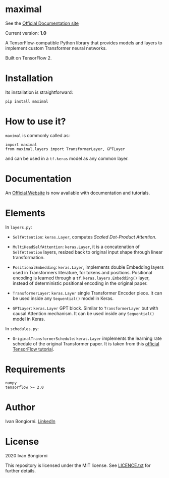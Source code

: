# maximal

See the [Official Documentation site](https://ivanbongiorni.github.io/maximal/)

Current version: **1.0**

A TensorFlow-compatible Python library that provides models and layers to implement custom Transformer neural networks.

Built on TensorFlow 2.

# Installation
Its installation is straightforward:

```
pip install maximal
```

# How to use it?
`maximal` is commonly called as:

```
import maximal
from maximal.layers import TransformerLayer, GPTLayer
```

and can be used in a `tf.keras` model as any common layer.


# Documentation
An [Official Website](https://ivanbongiorni.github.io/maximal/) is now available with documentation and tutorials.


# Elements

In `layers.py`:
- `SelfAttention`: `keras.Layer`, computes *Scaled Dot-Product Attention*.

- `MultiHeadSelfAttention`: `keras.Layer`, it is a concatenation of `SelfAttention` layers, resized back to original input shape through linear transformation.

- `PositionalEmbedding`: `keras.Layer`, implements double Embedding layers used in Transformers literature, for tokens and positions. Positional encoding is learned through a `tf.keras.layers.Embedding()` layer, instead of deterministic positional encoding in the original paper.

- `TransformerLayer`: `keras.Layer` single Transformer Encoder piece. It can be used inside any `Sequential()` model in Keras.

- `GPTLayer`: `keras.Layer` GPT block. Similar to `TransformerLayer` but with causal Attention mechanism. It can be used inside any `Sequential()` model in Keras.


In `schedules.py`:
- `OriginalTransformerSchedule`: `keras.Layer` implements the learning rate schedule of the original Transformer paper. It is taken from this [official TensorFlow tutorial](https://www.tensorflow.org/text/tutorials/transformer).

# Requirements
```
numpy
tensorflow >= 2.0
```

# Author
Ivan Bongiorni. [LinkedIn](https://www.linkedin.com/in/ivan-bongiorni-b8a583164/)

# License
2020 Ivan Bongiorni

This repository is licensed under the MIT license. See [LICENCE.txt]() for further details.
